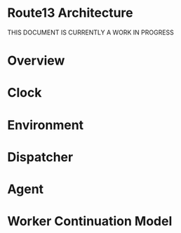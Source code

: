 # Route13 Architecture

THIS DOCUMENT IS CURRENTLY A WORK IN PROGRESS

# Overview

# Clock

# Environment

# Dispatcher

# Agent

# Worker Continuation Model

